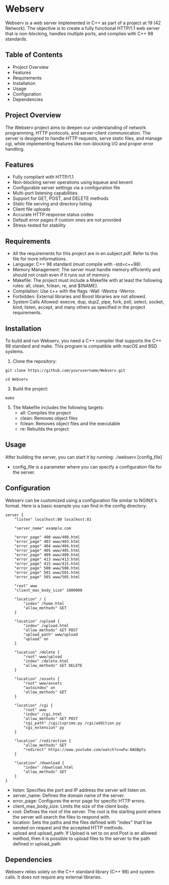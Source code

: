 # Webserv

Webserv is a web server implemented in C++ as part of a project at 19 (42 Network). The objective is to create a fully functional HTTP/1.1 web server that is non-blocking, handles multiple ports, and complies with C++ 98 standards.

## Table of Contents

- Project Overview
- Features
- Requirements
- Installation
- Usage
- Configuration
- Dependencies

## Project Overview

The Webserv project aims to deepen our understanding of network programming, HTTP protocols, and server-client communication. The server is designed to handle HTTP requests, serve static files, and manage cgi, while implementing features like non-blocking I/O and proper error handling.

## Features

- Fully compliant with HTTP/1.1
- Non-blocking server operations using kqueue and kevent
- Configurable server settings via a configuration file
- Multi-port listening capabilities
- Support for GET, POST, and DELETE methods
- Static file serving and directory listing
- Client file uploads
- Accurate HTTP response status codes
- Default error pages if custom ones are not provided
- Stress-tested for stability

## Requirements

- All the requirements for this project are in en.subject.pdf. Refer to this file for more informations.
- Language: C++ 98 standard (must compile with -std=c++98).
- Memory Management: The server must handle memory efficiently and should not crash even if it runs out of memory.
- Makefile: The project must include a Makefile with at least the following rules: all, clean, fclean, re, and $(NAME).
- Compilation: Use c++ with the flags -Wall -Wextra -Werror.
- Forbidden: External libraries and Boost libraries are not allowed.
- System Calls Allowed: execve, dup, dup2, pipe, fork, poll, select, socket, bind, listen, accept, and many others as specified in the project requirements.

## Installation

To build and run Webserv, you need a C++ compiler that supports the C++ 98 standard and make. This program is compatible with macOS and BSD systems.

1. Clone the repository:

```
git clone https://github.com/yourusername/Webserv.git
```
```
cd Webserv
```

3. Build the project:
```
make
```

5. The Makefile includes the following targets:
   - all: Compiles the project
   - clean: Removes object files
   - fclean: Removes object files and the executable
   - re: Rebuilds the project

## Usage

After building the server, you can start it by running:
./webserv [config_file]

- config_file is a parameter where you can specify a configuration file for the server.

## Configuration

Webserv can be customized using a configuration file similar to NGINX's format. Here is a basic example you can find in the config directory:

	server {
		"listen" localhost:80 localhost:81
	
		"server_name" example.com
	
		"error_page" 400 www/400.html
		"error_page" 403 www/403.html
		"error_page" 404 www/404.html
		"error_page" 405 www/405.html
		"error_page" 409 www/409.html
		"error_page" 413 www/413.html
		"error_page" 415 www/415.html
		"error_page" 500 www/500.html
		"error_page" 501 www/501.html
		"error_page" 505 www/505.html
	
		"root" www
		"client_max_body_size" 1000000
	
		"location" / {
			"index" /home.html
			"allow_methods" GET
		}
	
		"location" /upload {
			"index" /upload.html
			"allow_methods" GET POST
			"upload_path" www/upload
			"upload" on
		}
	
		"location" /delete {
			"root" www/upload
			"index" /delete.html
			"allow_methods" GET DELETE
		}
	
		"location" /assets {
			"root" www/assets
			"autoindex" on
			"allow_methods" GET
		}
	
		"location" /cgi {
			"root" www
			"index" /cgi.html
			"allow_methods" GET POST
			"cgi_path" /cgi/isprime.py /cgi/addition.py
			"cgi_extension" py
		}
	
		"location" /redirection {
			"allow_methods" GET
			"redirect" https://www.youtube.com/watch?v=wFw-8AGBpYs
		}
	
		"location" /download {
			"index" /download.html
			"allow_methods" GET
		}
	}


- listen: Specifies the port and IP address the server will listen on.
- server_name: Defines the domain name of the server.
- error_page: Configures the error page for specific HTTP errors.
- client_max_body_size: Limits the size of the client body.
- root: Defines the root of the server. The root is the starting point where the server will search the files to respond with.
- location: Sets the paths and the files defined with "index" that'll be sended on request and the accepted HTTP methods.
- upload and upload_path: If Upload is set to on and Post is an allowed method, then it is possible to upload files to the server to the path defined in upload_path

## Dependencies

Webserv relies solely on the C++ standard library (C++ 98) and system calls. It does not require any external libraries.
